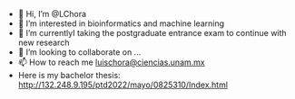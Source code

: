 - 👋 Hi, I’m @LChora
- 👀 I’m interested in bioinformatics and machine learning
- 🌱 I’m currentlyI taking the postgraduate entrance exam to continue with new research
- 💞️ I’m looking to collaborate on ...
- 📫 How to reach me luischora@ciencias.unam.mx
- Here is my bachelor thesis: http://132.248.9.195/ptd2022/mayo/0825310/Index.html

<!---
LChora/LChora is a ✨ special ✨ repository because its `README.md` (this file) appears on your GitHub profile.
You can click the Preview link to take a look at your changes.
--->
